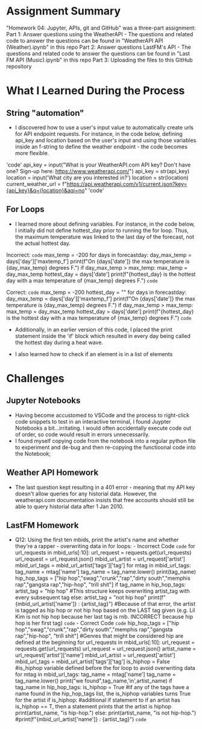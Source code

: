 # Assignment Summary
"Homework 04: Jupyter, APIs, git and GitHub" was a three-part assignment:
    Part 1: Answer questions using the WeatherAPI
        - The questions and related code to answer the questions can be found in "WeatherAPI API (Weather).ipynb" in this repo
    Part 2: Answer questions LastFM's API
        - The questions and related code to answer the questions can be found in "Last FM API (Music).ipynb" in this repo
    Part 3: Uploading the files to this GitHub repository
 
# What I Learned During the Process

## String "automation"
 - I discovered how to use a user's input value to automatically create urls for API endpoint requests. For instance, in the code below, defining api_key and location based on the user's input and using those variables inside an f-string to define the weather endpoint - the code becomes more flexible.
 
 'code'
api_key = input("What is your WeatherAPI.com API key? Don't have one? Sign-up here: https://www.weatherapi.com/")
api_key = str(api_key)
location = input('What city are you interested in?')
location = str(location)
current_weather_url = f"https://api.weatherapi.com/v1/current.json?key={api_key}&q={location}&aqi=no"
 'code'
 
## For Loops
 - I learned more about defining variables. For instance, in the code below, I initially did not define hottest_day prior to running the for loop. Thus, the maximum temperature was linked to the last day of the forecast, not the actual hottest day.
 
Incorrect:
`code`
 max_temp = -200
 for days in forecastday:
    day_max_temp = days['day']['maxtemp_f']
    print(f"On {days['date']} the max temperature is {day_max_temp} degrees F.")
    if day_max_temp > max_temp:
        max_temp = day_max_temp
        hottest_day = days['date']
print(f"{hottest_day} is the hottest day with a max temperature of {max_temp} degrees F.") 
`code`

Correct:
`code`
 max_temp = -200
 hottest_day = ""
 for days in forecastday:
    day_max_temp = days['day']['maxtemp_f']
    print(f"On {days['date']} the max temperature is {day_max_temp} degrees F.")
    if day_max_temp > max_temp:
        max_temp = day_max_temp
        hottest_day = days['date']
print(f"{hottest_day} is the hottest day with a max temperature of {max_temp} degrees F.") 
`code`

- Additionally, in an earlier version of this code, I placed the print statement inside the 'if' block which resulted in every day being called the hottest day during a heat wave.

- I also learned how to check if an element is in a list of elements

# Challenges

## Jupyter Notebooks

- Having become accustomed to VSCode and the process to right-click code snippets to test in an interactive terminal, I found Juypter Notebooks a bit...irritating. I would often accidentally execute code out of order, so code would result in errors unnecessarily. 
- I found myself copying code from the notebook into a regular python file to experiment and de-bug and then re-copying the functioonal code into the Notebook; 
    
## Weather API Homework
- The last question kept resulting in a 401 error - meaning that my API key doesn't allow queries for any historial data. However, the weatherapi.com documentation insists that free accounts should still be able to query historial data after 1 Jan 2010.

## LastFM Homework
- Q12: Using the first ten mbids, print the artist's name and whether they're a rapper
        - overwriting data in for loops:
            - Incorrect Code
             `code`
for url_requests in mbid_urls[:10]:
        url_request = requests.get(url_requests)
        url_request = url_request.json()
        mbid_url_artist = url_request['artist']
        mbid_url_tags = mbid_url_artist['tags']['tag']
        for mtag in mbid_url_tags:
            tag_name = mtag['name']
            tag_name = tag_name.lower()
            print(tag_name)
            hip_hop_tags = ["hip hop","swag","crunk","rap","dirty south","memphis rap","gangsta rap","hip-hop", "trill shit"]
            if tag_name in hip_hop_tags:
                artist_tag = "hip hop" #This structure keeps overwriting artist_tag with every subsequent tag
            else:
                artist_tag = "not hip hop"
            print(f"{mbid_url_artist['name']} : {artist_tag}") #Because of that error, the artist is tagged as hip hop or not hip hop based on the LAST tag given (e.g. Lil Kim is not hip hop because her last tag is rnb. INCORRECT because hip hop is her first tag)
             `code`
             - Correct Code
             `code`
hip_hop_tags = ["hip hop","swag","crunk","rap","dirty south","memphis rap","gangsta rap","hip-hop", "trill shit"] #Genres that might be considered hip are defined at the beginning
for url_requests in mbid_urls[:10]:
    url_request = requests.get(url_requests)
    url_request = url_request.json()
    artist_name = url_request['artist']['name']
    mbid_url_artist = url_request['artist']
    mbid_url_tags = mbid_url_artist['tags']['tag']
    is_hiphop = False #is_hiphop variable defined before the for loop to avoid overwriting data
    for mtag in mbid_url_tags:
        tag_name = mtag['name']
        tag_name = tag_name.lower()
        print("we found",tag_name,'in',artist_name)
        if tag_name in hip_hop_tags:
            is_hiphop = True #if any of the tags have a name found in the hip_hop_tags list, the is_hiphop variables turns True for the artist
    if is_hiphop: #additional if statement to if an artist has is_hiphop == T, then a statement prints that the artist is hiphop
        print(artist_name, "is hip-hop.")
    else:
        print(artist_name, "is not hip-hop.")
    #print(f"{mbid_url_artist['name']} : {artist_tag}")
             `code`